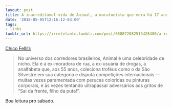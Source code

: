 ```yaml
---
layout: post
title: A inacreditável vida de Animal, a maratonista que mora há 17 anos no Ibirapuera
date: '2018-05-05T12:16:12-03:00'
tags:
- links
tumblr_url: https://irrelefante.tumblr.com/post/658872082513428480/a-inacredit%C3%A1vel-vida-de-animal-a-maratonista-que
---
```

[Chico Felliti:](https://www.buzzfeed.com/felitti/a-inacreditavel-vida-de-animal-a-maratonista-que-mora-ha-17?utm_term=.riqW63Gvk)  

> No universo dos corredores brasileiros, Animal é uma celebridade de nicho. Ela é a ex-moradora de rua, a ex-usuária de drogas, a analfabeta que, aos 55 anos, coleciona troféus como o da São Silvestre em sua categoria e disputa competições internacionais — muitas vezes paramentada com perucas coloridas ou pinturas corporais, e às vezes tentando ultrapassar adversários aos gritos de “Sai da frente, filho da puta!”.

Boa leitura pro sábado.

